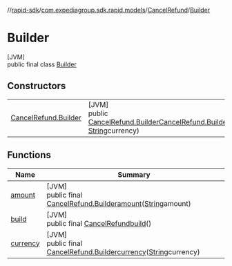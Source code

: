 //[rapid-sdk](../../../../index.md)/[com.expediagroup.sdk.rapid.models](../../index.md)/[CancelRefund](../index.md)/[Builder](index.md)

# Builder

[JVM]\
public final class [Builder](index.md)

## Constructors

| | |
|---|---|
| [CancelRefund.Builder](-cancel-refund.-builder.md) | [JVM]<br>public [CancelRefund.Builder](index.md)[CancelRefund.Builder](-cancel-refund.-builder.md)([String](https://docs.oracle.com/javase/8/docs/api/java/lang/String.html)amount, [String](https://docs.oracle.com/javase/8/docs/api/java/lang/String.html)currency) |

## Functions

| Name | Summary |
|---|---|
| [amount](amount.md) | [JVM]<br>public final [CancelRefund.Builder](index.md)[amount](amount.md)([String](https://docs.oracle.com/javase/8/docs/api/java/lang/String.html)amount) |
| [build](build.md) | [JVM]<br>public final [CancelRefund](../index.md)[build](build.md)() |
| [currency](currency.md) | [JVM]<br>public final [CancelRefund.Builder](index.md)[currency](currency.md)([String](https://docs.oracle.com/javase/8/docs/api/java/lang/String.html)currency) |
